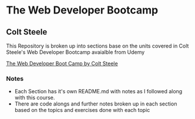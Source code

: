 # The Web Developer Bootcamp
## **Colt Steele**

This Repository is broken up into sections base on the units covered in Colt Steele's Web Developer Bootcamp avaialble from Udemy

[The Web Developer Boot Camp by Colt Steele](https://www.udemy.com/course/the-web-developer-bootcamp/)

### **Notes**

- Each Section has it's own README.md with notes as I followed along with this course.
- There are code alongs and further notes broken up in each section based on the topics and exercises done with each topic








